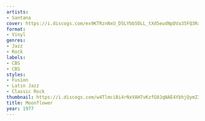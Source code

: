 ```yaml
---
artists:
- Santana
cover: https://i.discogs.com/ex9KTRznNxU_D5LYbb5DLL_tXd5eudNpDVa35FQ3Rx4/rs:fit/g:sm/q:90/h:597/w:600/czM6Ly9kaXNjb2dz/LWRhdGFiYXNlLWlt/YWdlcy9SLTM2ODYz/NzEtMTQ5NDc4MDc4/OC02NTMyLmpwZWc.jpeg
format:
- Vinyl
genres:
- Jazz
- Rock
labels:
- CBS
- CBS
styles:
- Fusion
- Latin Jazz
- Classic Rock
thumbnail: https://i.discogs.com/w4TlmciBi4rNxVAH7vKzfG0JqNAE4YbhjQymZ3o0yT4/rs:fit/g:sm/q:40/h:150/w:150/czM6Ly9kaXNjb2dz/LWRhdGFiYXNlLWlt/YWdlcy9SLTM2ODYz/NzEtMTQ5NDc4MDc4/OC02NTMyLmpwZWc.jpeg
title: Moonflower
year: 1977
---
```

